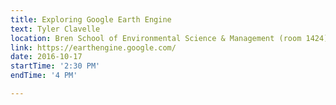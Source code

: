 ```yaml
---
title: Exploring Google Earth Engine
text: Tyler Clavelle
location: Bren School of Environmental Science & Management (room 1424)
link: https://earthengine.google.com/
date: 2016-10-17
startTime: '2:30 PM'
endTime: '4 PM'

---
```

